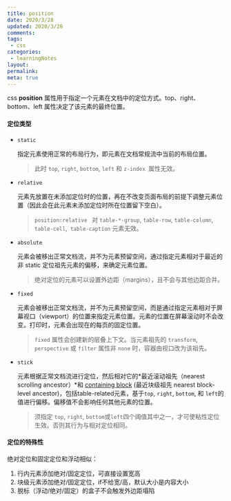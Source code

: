 ```yaml
---
title: position
date: 2020/3/28
updated: 2020/3/28
comments:
tags:
 - css
categories:
 - learningNotes
layout:
permalink:
meta: true
---
```


css **position** 属性用于指定一个元素在文档中的定位方式。top、right、bottom、left 属性决定了该元素的最终位置。

#### 定位类型

+ `static`

  指定元素使用正常的布局行为，即元素在文档常规流中当前的布局位置。

  > 此时 `top`, `right`, `bottom`, `left` 和 `z-index `属性无效。

+ `relative`

  元素先放置在未添加定位时的位置，再在不改变页面布局的前提下调整元素位置（因此会在此元素未添加定位时所在位置留下空白）。

  > `position:relative ` 对 `table-*-group`, `table-row`, `table-column`, `table-cell`,` table-caption` 元素无效。

+ `absolute`

  元素会被移出正常文档流，并不为元素预留空间，通过指定元素相对于最近的非 static 定位祖先元素的偏移，来确定元素位置。

  > 绝对定位的元素可以设置外边距（margins），且不会与其他边距合并。

+ `fixed`

  元素会被移出正常文档流，并不为元素预留空间，而是通过指定元素相对于屏幕视口（viewport）的位置来指定元素位置。元素的位置在屏幕滚动时不会改变。打印时，元素会出现在的每页的固定位置。

  > `fixed` 属性会创建新的层叠上下文。当元素祖先的 `transform`, `perspective` 或 `filter` 属性非 `none` 时，容器由视口改为该祖先。

+ `stick`

  元素根据正常文档流进行定位，然后相对它的*最近滚动祖先（nearest scrolling ancestor）*和 [containing block](https://developer.mozilla.org/en-US/docs/Web/CSS/Containing_block) (最近块级祖先 nearest block-level ancestor)，包括table-related元素，基于`top`, `right`, `bottom`, 和 `left`的值进行偏移。偏移值不会影响任何其他元素的位置。

  > 须指定 `top`, `right`, `bottom`或`left`四个阈值其中之一，才可使粘性定位生效。否则其行为与相对定位相同。



#### 定位的特殊性

  绝对定位和固定定位和浮动相似：

1. 行内元素添加绝对/固定定位，可直接设置宽高                                                                                      
2. 块级元素添加绝对/固定定位，if不给宽/高，默认大小是内容大小                                                                                    
3.  脱标（浮动/绝对/固定）的盒子不会触发外边距塌陷
